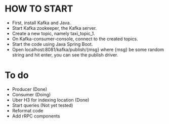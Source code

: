 # HOW TO START
- First, install Kafka and Java.
- Start Kafka zookeeper, the Kafka server.
- Create a new topic, namely taxi_topic_1.
- On Kafka-consumer-console, connect to the created topics.
- Start the code using Java Spring Boot.
- Open localhost:8081/kafka/publish/{msg} where {msg} be some random string and hit enter, you can see the publish driver.
# To do
- Producer (Done)
- Consumer (Doing)
- Uber H3 for indexing location (Done)
- Start queries (Not yet tested)
- Reformat code
- Add rRPC components
